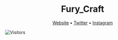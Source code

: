 <h1 align="center">Fury_Craft</h1>

<p align="center">
  <a href="https://dev.fury-craft.tk/">Website</a> •
  <a href="https://twitter.com/furycraftyt">Twitter</a> •
  <a href="https://instagram.com/furycraftyt">Instagram</a>
</p>

![Visitors](https://visitor-badge.laobi.icu/badge?page_id=furycraft.furycraft)
